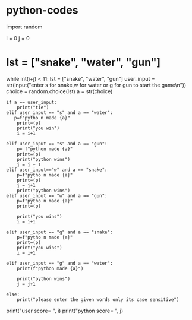 # python-codes
import random

i = 0
j = 0
# lst = ["snake", "water", "gun"]
while int(i+j) < 11:
    lst = ["snake", "water", "gun"]
    user_input = str(input("enter s for snake,w for water or g for gun to start the game\n"))
    choice = random.choice(lst)
    a = str(choice)

    if a == user_input:
        print("tie")
    elif user_input == "s" and a == "water":
       p=f"pytho n made {a}"
        print=(p)
        print("you win")
        i = i+1

    elif user_input == "s" and a == "gun":
        p= f"python made {a}"
        print=(p)
        print("python wins")
        j = j + 1
    elif user_input=="w" and a == "snake":
        p=f"pytho n made {a}"
        print=(p)
        j = j+1
        print("python wins")
    elif user_input == "w" and a == "gun":
        p=f"pytho n made {a}"
        print=(p)

        print("you wins")
        i = i+1

    elif user_input == "g" and a == "snake":
        p=f"pytho n made {a}"
        print=(p)
        print("you wins")
        i = i+1

    elif user_input == "g" and a == "water":
        print(f"python made {a}")

        print("python wins")
        j = j+1

    else:
        print("please enter the given words only its case sensitive")
print("user score= ", i)
print("python score= ", j)

